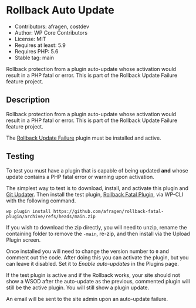 # Rollback Auto Update

* Contributors:      afragen, costdev
* Author:            WP Core Contributors
* License:           MIT
* Requires at least: 5.9
* Requires PHP:      5.6
* Stable tag:        main

Rollback protection from a plugin auto-update whose activation would result in a PHP fatal or error. This is part of the Rollback Update Failure feature project.

## Description
Rollback protection from a plugin auto-update whose activation would result in a PHP fatal or error. This is part of the Rollback Update Failure feature project.

The [Rollback Update Failure](https://wordpress.org/plugins/rollback-update-failure/) plugin must be installed and active.

## Testing
To test you must have a plugin that is capable of being updated **and** whose update contains a PHP fatal error or warning upon activation.

The simplest way to test is to download, install, and activate this plugin and [Git Updater](https://git-updater.com). Then install the test plugin, [Rollback Fatal Plugin](https://github.com/afragen/rollback-fatal-plugin/), via WP-CLI with the following command. 

`wp plugin install https://github.com/afragen/rollback-fatal-plugin/archive/refs/heads/main.zip` 

If you wish to download the zip directly, you will need to unzip, rename the containing folder to remove the `-main`, re-zip, and then install via the Upload Plugin screen.

Once installed you will need to change the version number to `0` and comment out the code. After doing this you can activate the plugin, but you can leave it disabled. Set it to _Enable auto-updates_ in the Plugins page.

If the test plugin is active and if the Rollback works, your site should not show a WSOD after the auto-update as the previous, commented plugin will still be the active plugin. You will still show a plugin update.

An email will be sent to the site admin upon an auto-update failure.
